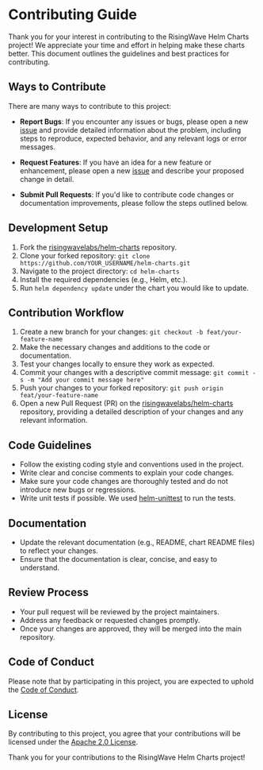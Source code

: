 # Contributing Guide

Thank you for your interest in contributing to the RisingWave Helm Charts project! We appreciate your time and effort in helping make these charts better. This document outlines the guidelines and best practices for contributing.

## Ways to Contribute

There are many ways to contribute to this project:

- **Report Bugs**: If you encounter any issues or bugs, please open a new [issue](https://github.com/risingwave/helm-charts/issues/new/choose) and provide detailed information about the problem, including steps to reproduce, expected behavior, and any relevant logs or error messages.

- **Request Features**: If you have an idea for a new feature or enhancement, please open a new [issue](https://github.com/risingwave/helm-charts/issues/new/choose) and describe your proposed change in detail.

- **Submit Pull Requests**: If you'd like to contribute code changes or documentation improvements, please follow the steps outlined below.

## Development Setup

1. Fork the [risingwavelabs/helm-charts](https://github.com/risingwavelabs/helm-charts) repository.
2. Clone your forked repository: `git clone https://github.com/YOUR_USERNAME/helm-charts.git`
3. Navigate to the project directory: `cd helm-charts`
4. Install the required dependencies (e.g., Helm, etc.).
5. Run `helm dependency update` under the chart you would like to update.

## Contribution Workflow

1. Create a new branch for your changes: `git checkout -b feat/your-feature-name`
2. Make the necessary changes and additions to the code or documentation.
3. Test your changes locally to ensure they work as expected.
4. Commit your changes with a descriptive commit message: `git commit -s -m "Add your commit message here"`
5. Push your changes to your forked repository: `git push origin feat/your-feature-name`
6. Open a new Pull Request (PR) on the [risingwavelabs/helm-charts](https://github.com/risingwavelabs/helm-charts) repository, providing a detailed description of your changes and any relevant information.

## Code Guidelines

- Follow the existing coding style and conventions used in the project.
- Write clear and concise comments to explain your code changes.
- Make sure your code changes are thoroughly tested and do not introduce new bugs or regressions.
- Write unit tests if possible. We used [helm-unittest](https://github.com/helm-unittest/helm-unittest) to run the tests.

## Documentation

- Update the relevant documentation (e.g., README, chart README files) to reflect your changes.
- Ensure that the documentation is clear, concise, and easy to understand.

## Review Process

- Your pull request will be reviewed by the project maintainers.
- Address any feedback or requested changes promptly.
- Once your changes are approved, they will be merged into the main repository.

## Code of Conduct

Please note that by participating in this project, you are expected to uphold the [Code of Conduct](https://gist.githubusercontent.com/TennyZhuang/f00be7f16996ea48effb049aa7be4d66/raw/c6e188e3cf079bf8335a8b12235ad427fd0be50b/RW_CLA).

## License

By contributing to this project, you agree that your contributions will be licensed under the [Apache 2.0 License](LICENSE).

Thank you for your contributions to the RisingWave Helm Charts project!